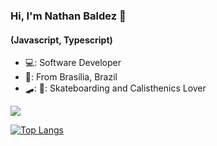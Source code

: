 ### Hi, I'm Nathan Baldez 👋
#### (Javascript, Typescript)
* 💻: Software Developer
* 🏡: From Brasília, Brazil 
* 🛹: 💪: Skateboarding and Calisthenics Lover

[<img src="https://img.shields.io/badge/linkedin-%230077B5.svg?&style=for-the-badge&logo=linkedin&logoColor=white" />](https://www.linkedin.com/in/nathan-baldez-380684197/)

[![Top Langs](https://github-readme-stats.vercel.app/api/top-langs/?username=nthbaldez)](https://github.com/nthbaldez/github-readme-stats)
